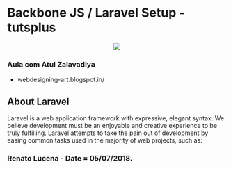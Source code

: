 
# Backbone JS / Laravel Setup - tutsplus


<p align="center"><img src="https://laravel.com/assets/img/components/logo-laravel.svg"></p>

<p align="center">

</p>

### Aula com Atul Zalavadiya
- webdesigning-art.blogspot.in/

## About Laravel

Laravel is a web application framework with expressive, elegant syntax. We believe development must be an enjoyable and creative experience to be truly fulfilling. Laravel attempts to take the pain out of development by easing common tasks used in the majority of web projects, such as:

### Renato Lucena - Date = 05/07/2018.